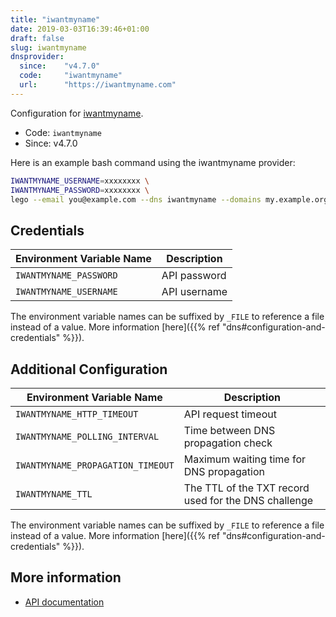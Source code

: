 ```yaml
---
title: "iwantmyname"
date: 2019-03-03T16:39:46+01:00
draft: false
slug: iwantmyname
dnsprovider:
  since:    "v4.7.0"
  code:     "iwantmyname"
  url:      "https://iwantmyname.com"
---
```


<!-- THIS DOCUMENTATION IS AUTO-GENERATED. PLEASE DO NOT EDIT. -->
<!-- providers/dns/iwantmyname/iwantmyname.toml -->
<!-- THIS DOCUMENTATION IS AUTO-GENERATED. PLEASE DO NOT EDIT. -->


Configuration for [iwantmyname](https://iwantmyname.com).


<!--more-->

- Code: `iwantmyname`
- Since: v4.7.0


Here is an example bash command using the iwantmyname provider:

```bash
IWANTMYNAME_USERNAME=xxxxxxxx \
IWANTMYNAME_PASSWORD=xxxxxxxx \
lego --email you@example.com --dns iwantmyname --domains my.example.org run
```




## Credentials

| Environment Variable Name | Description |
|-----------------------|-------------|
| `IWANTMYNAME_PASSWORD` | API password |
| `IWANTMYNAME_USERNAME` | API username |

The environment variable names can be suffixed by `_FILE` to reference a file instead of a value.
More information [here]({{% ref "dns#configuration-and-credentials" %}}).


## Additional Configuration

| Environment Variable Name | Description |
|--------------------------------|-------------|
| `IWANTMYNAME_HTTP_TIMEOUT` | API request timeout |
| `IWANTMYNAME_POLLING_INTERVAL` | Time between DNS propagation check |
| `IWANTMYNAME_PROPAGATION_TIMEOUT` | Maximum waiting time for DNS propagation |
| `IWANTMYNAME_TTL` | The TTL of the TXT record used for the DNS challenge |

The environment variable names can be suffixed by `_FILE` to reference a file instead of a value.
More information [here]({{% ref "dns#configuration-and-credentials" %}}).




## More information

- [API documentation](https://iwantmyname.com/developer/domain-dns-api)

<!-- THIS DOCUMENTATION IS AUTO-GENERATED. PLEASE DO NOT EDIT. -->
<!-- providers/dns/iwantmyname/iwantmyname.toml -->
<!-- THIS DOCUMENTATION IS AUTO-GENERATED. PLEASE DO NOT EDIT. -->
